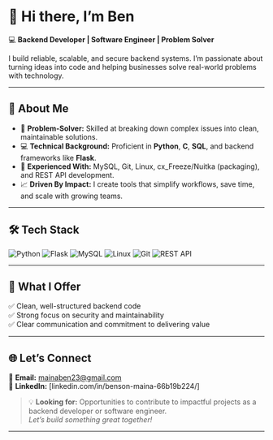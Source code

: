 # 👋 Hi there, I’m Ben  

💻 **Backend Developer | Software Engineer | Problem Solver**  

I build reliable, scalable, and secure backend systems. I’m passionate about turning ideas into code and helping businesses solve real-world problems with technology.  

---

## 🚀 About Me  

- 🧩 **Problem-Solver:** Skilled at breaking down complex issues into clean, maintainable solutions.  
- 💻 **Technical Background:** Proficient in **Python**, **C**, **SQL**, and backend frameworks like **Flask**.  
- 🔧 **Experienced With:** MySQL, Git, Linux, cx_Freeze/Nuitka (packaging), and REST API development.  
- 📈 **Driven By Impact:** I create tools that simplify workflows, save time, and scale with growing teams.  

---

## 🛠️ Tech Stack  

![Python](https://img.shields.io/badge/Python-3776AB?style=for-the-badge&logo=python&logoColor=white)
![Flask](https://img.shields.io/badge/Flask-000000?style=for-the-badge&logo=flask&logoColor=white)
![MySQL](https://img.shields.io/badge/MySQL-005C84?style=for-the-badge&logo=mysql&logoColor=white)
![Linux](https://img.shields.io/badge/Linux-FCC624?style=for-the-badge&logo=linux&logoColor=black)
![Git](https://img.shields.io/badge/Git-F05032?style=for-the-badge&logo=git&logoColor=white)
![REST API](https://img.shields.io/badge/REST%20API-02569B?style=for-the-badge)

---
<!--
## 📌 Featured Projects  

🔹 **[SAMIS Inventory Manager](https://github.com/your-username/samis-inventory-manager)**  
📦 A Flask + MySQL system for schools and small businesses to manage stock efficiently, with auto-setup, licensing, and a desktop-like experience.  

🔹 **[Portfolio Website](https://github.com/your-username/portfolio-site)**  
🌐 Minimalist, responsive personal portfolio site showcasing projects and achievements.  

---

## 📊 GitHub Highlights  

![Ben's GitHub Stats](https://github-readme-stats.vercel.app/api?username=your-username&show_icons=true&theme=github_dark)  
![Top Langs](https://github-readme-stats.vercel.app/api/top-langs/?username=your-username&layout=compact&theme=github_dark)

---
-->
## 🌟 What I Offer  

✅ Clean, well-structured backend code  
✅ Strong focus on security and maintainability  
✅ Clear communication and commitment to delivering value  

---

## 🌐 Let’s Connect  

📧 **Email:** mainaben23@gmail.com  
💼 **LinkedIn:** [linkedin.com/in/benson-maina-66b19b224/] 
<!--🌍 **Portfolio:** [yourportfolio.com](https://yourportfolio.com)  -->

> 💡 **Looking for:** Opportunities to contribute to impactful projects as a backend developer or software engineer.  
> _Let’s build something great together!_  

---
